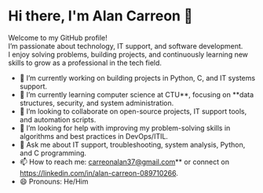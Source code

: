 # Hi there, I'm Alan Carreon 👋  

Welcome to my GitHub profile!  
I’m passionate about technology, IT support, and software development.  
I enjoy solving problems, building projects, and continuously learning new skills to grow as a professional in the tech field.  

- 🔭 I’m currently working on building projects in Python, C, and IT systems support.  
- 🌱 I’m currently learning computer science at CTU**, focusing on **data structures, security, and system administration.  
- 👯 I’m looking to collaborate on open-source projects, IT support tools, and automation scripts.  
- 🤔 I’m looking for help with improving my problem-solving skills in algorithms and best practices in DevOps/ITIL.  
- 💬 Ask me about IT support, troubleshooting, system analysis, Python, and C programming.  
- 📫 How to reach me: carreonalan37@gmail.com** or connect on https://linkedin.com/in/alan-carreon-089710266.  
- 😄 Pronouns: He/Him  
  
<!--
**carreonalan/carreonalan** is a ✨ _special_ ✨ repository because its `README.md` (this file) appears on your GitHub profile.

Here are some ideas to get you started:

- 🔭 I’m currently working on ...
- 🌱 I’m currently learning ...
- 👯 I’m looking to collaborate on ...
- 🤔 I’m looking for help with ...
- 💬 Ask me about ...
- 📫 How to reach me: ...
- 😄 Pronouns: ...
- ⚡ Fun fact: ...
-->
